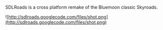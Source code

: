 SDLRoads is a cross platform remake of the Bluemoon classic Skyroads.

![http://sdlroads.googlecode.com/files/shot.png](http://sdlroads.googlecode.com/files/shot.png)